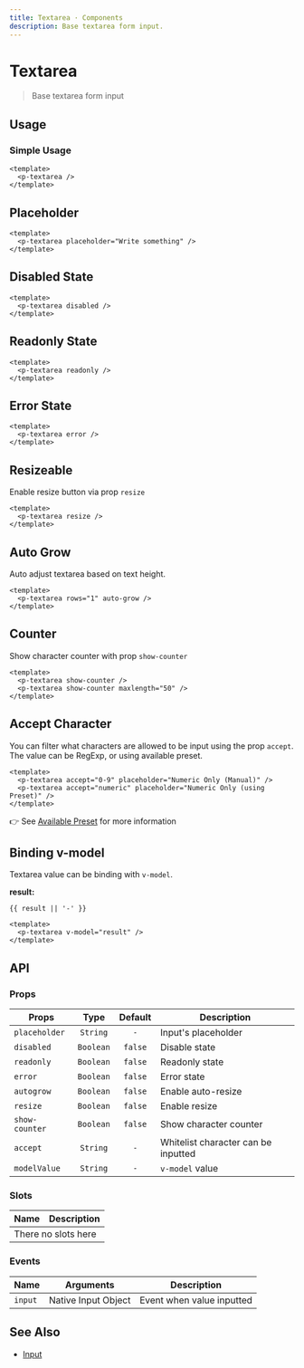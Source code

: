 ```yaml
---
title: Textarea · Components
description: Base textarea form input.
---
```


<script setup>
  import pTextarea from './Textarea.vue'
  import { ref } from 'vue'

  const result = ref()
</script>

# Textarea

> Base textarea form input

## Usage

### Simple Usage

<preview>
  <p-textarea />
</preview>

```vue
<template>
  <p-textarea />
</template>
```

## Placeholder

<preview>
  <p-textarea placeholder="Write something" />
</preview>

```vue
<template>
  <p-textarea placeholder="Write something" />
</template>
```

## Disabled State
<preview>
  <p-textarea disabled />
</preview>

```vue
<template>
  <p-textarea disabled />
</template>
```

## Readonly State
<preview>
  <p-textarea readonly />
</preview>

```vue
<template>
  <p-textarea readonly />
</template>
```

## Error State
<preview>
  <p-textarea error />
</preview>

```vue
<template>
  <p-textarea error />
</template>
```

## Resizeable
Enable resize button via prop `resize`

<preview>
  <p-textarea resize />
</preview>

```vue
<template>
  <p-textarea resize />
</template>
```

## Auto Grow

Auto adjust textarea based on text height.

<preview>
  <p-textarea rows="1" auto-grow />
</preview>

```vue
<template>
  <p-textarea rows="1" auto-grow />
</template>
```

## Counter

Show character counter with prop `show-counter`

<preview class="flex-col space-y-3">
  <p-textarea show-counter />
  <p-textarea show-counter maxlength="50" />
</preview>

```vue
<template>
  <p-textarea show-counter />
  <p-textarea show-counter maxlength="50" />
</template>
```

## Accept Character

You can filter what characters are allowed to be input using the prop `accept`. The value can be RegExp, or using available preset.

<preview class="flex-col space-y-4">
  <p-textarea accept="0-9" placeholder="Numeric Only (Manual)" />
  <p-textarea accept="numeric" placeholder="Numeric Only (using Preset)" />
</preview>

```vue
<template>
  <p-textarea accept="0-9" placeholder="Numeric Only (Manual)" />
  <p-textarea accept="numeric" placeholder="Numeric Only (using Preset)" />
</template>
```

👉 See [Available Preset](../input/#available-preset) for more information

## Binding v-model

Textarea value can be binding with `v-model`.

<preview>
  <p-textarea v-model="result" />
</preview>

**result:**

<pre class="truncate"><code>{{ result || '-' }}</code></pre>

```vue
<template>
  <p-textarea v-model="result" />
</template>
```

## API

### Props

| Props          |   Type    | Default | Description                         |
|----------------|:---------:|:-------:|-------------------------------------|
| `placeholder`  | `String`  |   `-`   | Input's placeholder                 |
| `disabled`     | `Boolean` | `false` | Disable state                       |
| `readonly`     | `Boolean` | `false` | Readonly state                      |
| `error`        | `Boolean` | `false` | Error state                         |
| `autogrow`     | `Boolean` | `false` | Enable auto-resize                  |
| `resize`       | `Boolean` | `false` | Enable resize                       |
| `show-counter` | `Boolean` | `false` | Show character counter              |
| `accept`       | `String`  |   `-`   | Whitelist character can be inputted |
| `modelValue`   | `String`  |   `-`   | `v-model` value                     |

### Slots

<table>
  <thead>
    <tr>
      <th>Name</th>
      <th>Description</th>
    </tr>
  </thead>
  <tbody>
    <tr>
      <td colspan="2" class="text-center">There no slots here</td>
    </tr>
  </tbody>
</table>

### Events

| Name    | Arguments           | Description               |
|---------|---------------------|---------------------------|
| `input` | Native Input Object | Event when value inputted |

## See Also
- [Input](/components/input/index)
